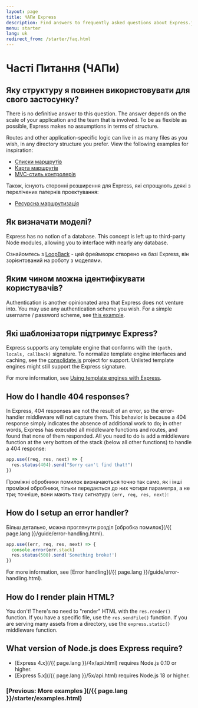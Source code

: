 ```yaml
---
layout: page
title: ЧАПи Express
description: Find answers to frequently asked questions about Express.js, including topics on application structure, models, authentication, template engines, error handling, and more.
menu: starter
lang: uk
redirect_from: /starter/faq.html
---
```


# Часті Питання (ЧАПи)

## Яку структуру я повинен використовувати для свого застосунку?

There is no definitive answer to this question. The answer depends
on the scale of your application and the team that is involved. To be as
flexible as possible, Express makes no assumptions in terms of structure.

Routes and other application-specific logic can live in as many files
as you wish, in any directory structure you prefer. View the following
examples for inspiration:

- [Списки маршрутів](https://github.com/expressjs/express/blob/4.13.1/examples/route-separation/index.js#L32-47)
- [Карта маршрутів](https://github.com/expressjs/express/blob/4.13.1/examples/route-map/index.js#L52-L66)
- [MVC-стиль контролерів](https://github.com/expressjs/express/tree/master/examples/mvc)

Також, існують сторонні розширення для Express, які спрощують деякі з перелічених патернів проектування:

- [Ресурсна маршрутизація](https://github.com/expressjs/express-resource)

## Як визначати моделі?

Express has no notion of a database. This concept is
left up to third-party Node modules, allowing you to
interface with nearly any database.

Ознайомтесь з [LoopBack](http://loopback.io) - цей фреймворк створено на базі Express,
він зорієнтований на роботу з моделями.

## Яким чином можна ідентифікувати користувачів?

Authentication is another opinionated area that Express does not
venture into. You may use any authentication scheme you wish.
For a simple username / password scheme, see [this example](https://github.com/expressjs/express/tree/master/examples/auth).

## Які шаблонізатори підтримує Express?

Express supports any template engine that conforms with the `(path, locals, callback)` signature.
To normalize template engine interfaces and caching, see the
[consolidate.js](https://github.com/visionmedia/consolidate.js)
project for support. Unlisted template engines might still support the Express signature.

For more information, see [Using template engines with Express](/{{page.lang}}/guide/using-template-engines.html).

## How do I handle 404 responses?

In Express, 404 responses are not the result of an error, so
the error-handler middleware will not capture them. This behavior is
because a 404 response simply indicates the absence of additional work to do;
in other words, Express has executed all middleware functions and routes,
and found that none of them responded. All you need to
do is add a middleware function at the very bottom of the stack (below all other functions)
to handle a 404 response:

```js
app.use((req, res, next) => {
  res.status(404).send("Sorry can't find that!")
})
```

Проміжні обробники помилок визначаються точно так само, як і інші проміжні обробники,
тільки передається до них чотири параметра, а не три; точніше, вони мають таку сигнатуру `(err, req, res, next)`:

## How do I setup an error handler?

Більш детально, можна проглянути розділ [обробка помилок](/{{ page.lang }}/guide/error-handling.html).

```js
app.use((err, req, res, next) => {
  console.error(err.stack)
  res.status(500).send('Something broke!')
})
```

For more information, see [Error handling](/{{ page.lang }}/guide/error-handling.html).

## How do I render plain HTML?

You don't! There's no need to "render" HTML with the `res.render()` function.
If you have a specific file, use the `res.sendFile()` function.
If you are serving many assets from a directory, use the `express.static()`
middleware function.

## What version of Node.js does Express require?

- [Express 4.x](/{{ page.lang }}/4x/api.html) requires Node.js 0.10 or higher.
- [Express 5.x](/{{ page.lang }}/5x/api.html) requires Node.js 18 or higher.

### [Previous: More examples ](/{{ page.lang }}/starter/examples.html)
